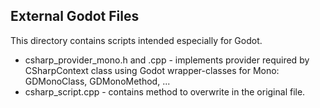 ## External Godot Files

This directory contains scripts intended especially for Godot.
* csharp_provider_mono.h and .cpp - implements provider required by CSharpContext class using Godot wrapper-classes for Mono: GDMonoClass, GDMonoMethod, ...
* csharp_script.cpp - contains method to overwrite in the original file.